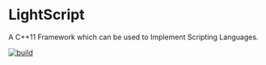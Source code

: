 # LightScript
A C++11 Framework which can be used to Implement Scripting Languages.

[![build](https://github.com/hamsham/LightScript/actions/workflows/build.yml/badge.svg)](https://github.com/hamsham/LightScript/actions/workflows/build.yml)
